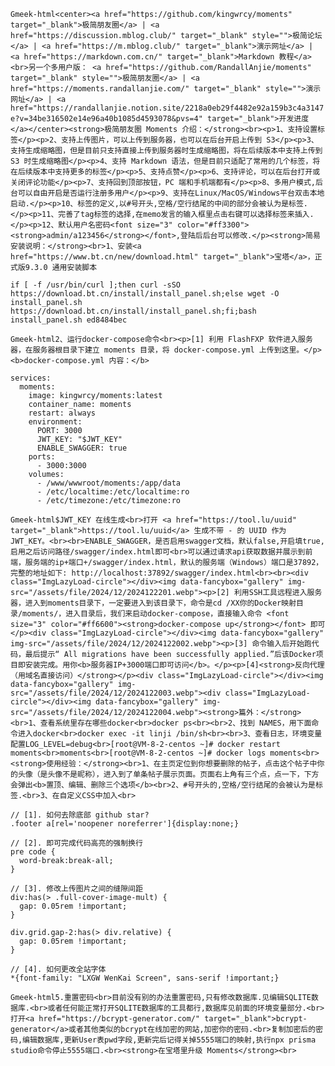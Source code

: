`Gmeek-html<center><a href="https://github.com/kingwrcy/moments" target="_blank">极简朋友圈</a> | <a href="https://discussion.mblog.club/" target="_blank" style="">极简论坛</a> | <a href="https://m.mblog.club/" target="_blank">演示网址</a> | <a href="https://markdown.com.cn/" target="_blank">Markdown 教程</a><br>另一个多用户版： <a href="https://github.com/RandallAnjie/moments" target="_blank" style="">极简朋友圈</a> | <a href="https://moments.randallanjie.com/" target="_blank" style="">演示网址</a> | <a href="https://randallanjie.notion.site/2218a0eb29f4482e92a159b3c4a3147e?v=34be316502e14e96a40b1085d4593078&pvs=4" target="_blank">开发进度</a></center><strong>极简朋友圈 Moments 介绍：</strong><br><p>1、支持设置标签</p><p>2、支持上传图片，可以上传到服务器，也可以在后台开启上传到 S3</p><p>3、支持生成缩略图，但是目前只支持直接上传到服务器时生成缩略图，将在后续版本中支持上传到 S3 时生成缩略图</p><p>4、支持 Markdown 语法，但是目前只适配了常用的几个标签，将在后续版本中支持更多的标签</p><p>5、支持点赞</p><p>6、支持评论，可以在后台打开或关闭评论功能</p><p>7、支持回到顶部按钮，PC 端和手机端都有</p><p>8、多用户模式,后台可以自由开启是否运行注册多用户</p><p>9、支持在Linux/MacOS/Windows平台双击本地启动.</p><p>10、标签的定义,以#号开头,空格/空行结尾的中间的部分会被认为是标签.</p><p>11、完善了tag标签的选择,在memo发言的输入框里点击右键可以选择标签来插入.</p><p>12、默认用户名密码<font size="3" color="#ff3300"><strong>admin/a123456</strong></font>,登陆后后台可以修改.</p><strong>简易安装说明：</strong><br>1、安装<a href="https://www.bt.cn/new/download.html" target="_blank">宝塔</a>，正式版9.3.0 通用安装脚本`

```
if [ -f /usr/bin/curl ];then curl -sSO https://download.bt.cn/install/install_panel.sh;else wget -O install_panel.sh https://download.bt.cn/install/install_panel.sh;fi;bash install_panel.sh ed8484bec
```
`Gmeek-html2、运行docker-compose命令<br><p>[1] 利用 FlashFXP 软件进入服务器，在服务器根目录下建立 moments 目录，将 docker-compose.yml 上传到这里。</p><b>docker-compose.yml 内容：</b>`

```
services:
  moments:
    image: kingwrcy/moments:latest
    container_name: moments
    restart: always
    environment:
      PORT: 3000
      JWT_KEY: "$JWT_KEY"
	  ENABLE_SWAGGER: true
    ports:
      - 3000:3000
    volumes:
      - /www/wwwroot/moments:/app/data
      - /etc/localtime:/etc/localtime:ro
      - /etc/timezone:/etc/timezone:ro
```

`Gmeek-html$JWT_KEY 在线生成<br>打开 <a href="https://tool.lu/uuid" target="_blank">https://tool.lu/uuid</a> 生成不带 - 的 UUID 作为 JWT_KEY。<br><br>ENABLE_SWAGGER，是否启用swagger文档，默认false,开启填true,启用之后访问路径/swagger/index.html即可<br>可以通过请求api获取数据并展示到前端，服务端的ip+端口+/swagger/index.html，默认的服务端（Windows）端口是37892，完整的地址如下: http://localhost:37892/swagger/index.html<br><br><div class="ImgLazyLoad-circle"></div><img data-fancybox="gallery" img-src="/assets/file/2024/12/2024122201.webp"><p>[2] 利用SSH工具远程进入服务器，进入到moments目录下，一定要进入到该目录下，命令是cd /XX你的Docker映射目录/moments/，进入目录后，我们来启动docker-compose，直接输入命令 <font size="3" color="#ff6600"><strong>docker-compose up</strong></font> 即可</p><div class="ImgLazyLoad-circle"></div><img data-fancybox="gallery" img-src="/assets/file/2024/12/2024122002.webp"><p>[3] 命令输入后开始跑代码，最后提示“ All migrations have been successfully applied.”后该Docker项目即安装完成。用你<b>服务器IP+3000端口即可访问</b>。</p><p>[4]<strong>反向代理（用域名直接访问）</strong></p><div class="ImgLazyLoad-circle"></div><img data-fancybox="gallery" img-src="/assets/file/2024/12/2024122003.webp"><div class="ImgLazyLoad-circle"></div><img data-fancybox="gallery" img-src="/assets/file/2024/12/2024122004.webp"><strong>篇外：</strong><br>1、查看系统里存在哪些docker<br>docker ps<br><br>2、找到 NAMES，用下面命令进入docker<br>docker exec -it linji /bin/sh<br><br>3、查看日志，环境变量配置LOG_LEVEL=debug<br>[root@VM-8-2-centos ~]# docker restart moments<br>moments<br>[root@VM-8-2-centos ~]# docker logs moments<br><strong>使用经验：</strong><br>1、在主页定位到你想要删除的帖子，点击这个帖子中你的头像（是头像不是昵称），进入到了单条帖子展示页面。页面右上角有三个点，点一下，下方会弹出<b>置顶、编辑、删除三个选项</b><br>2、#号开头的,空格/空行结尾的会被认为是标签.<br>3、在自定义CSS中加入<br>`

```
// [1]. 如何去除底部 github star?
.footer a[rel='noopener noreferrer']{display:none;}

// [2]. 即可完成代码高亮的强制换行
pre code { 
  word-break:break-all; 
}

// [3]. 修改上传图片之间的缝隙间距
div:has(> .full-cover-image-mult) {
  gap: 0.05rem !important; 
}

div.grid.gap-2:has(> div.relative) {
  gap: 0.05rem !important; 
}

// [4]. 如何更改全站字体
*{font-family: "LXGW WenKai Screen", sans-serif !important;}
```
`Gmeek-html5.重置密码<br>目前没有别的办法重置密码,只有修改数据库.见编辑SQLITE数据库.<br>或者任何能正常打开SQLITE数据库的工具都行,数据库见前面的环境变量部分.<br>打开<a href="https://bcrypt-generator.com/" target="_blank">bcrypt-generator</a>或者其他类似的bcrypt在线加密的网站,加密你的密码.<br>复制加密后的密码,编辑数据库,更新User表pwd字段,更新完后记得关掉5555端口的映射,执行npx prisma studio命令停止5555端口.<br><strong>在宝塔里升级 Moments</strong><br>`

<div class="ImgLazyLoad-circle"></div><img data-fancybox="gallery" img-src="/assets/file/2024/12/2024122005.webp">
